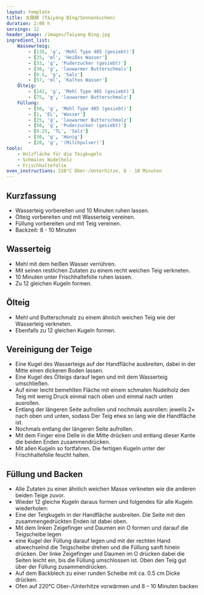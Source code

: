 ```yaml
---
layout: template
title: 太陽餅 (Tàiyáng Bǐng/Sonnenkuchen)
duration: 2:00 h
servings: 12
header_image: /images/Taiyang Bing.jpg
ingredient_list:
    Wassewrteig:
        - [135, 'g', 'Mehl Type 405 (gesiebt)']
        - [25, 'ml', 'Heißes Wasser']
        - [33, 'g', 'Puderzucker (gesiebt)']
        - [30, 'g', 'lauwarmer Butterschmalz']
        - [0.5, 'g', 'Salz']
        - [57, 'ml', 'Kaltes Wasser']
    Ölteig:
        - [142, 'g', 'Mehl Type 405 (gesiebt)']
        - [75, 'g', 'lauwarmer Butterschmalz']
    Füllung:
        - [50, 'g', 'Mehl Type 405 (gesiebt)']
        - [1, 'EL', 'Wasser']
        - [25, 'g', 'lauwarmer Butterschmalz']
        - [50, 'g', 'Puderzucker (gesiebt)']
        - [0.25, 'TL', 'Salz']
        - [30, 'g', 'Honig']
        - [20, 'g', '(Milchpulver)']
tools:
    - Holzfläche für die Teigkugeln
    - Schmales Nudelholz
    - Frischhaltefolie
oven_instructions: 220°C Ober-/Unterhitze, 8 - 10 Minuten
---
```


## Kurzfassung

- Wasserteig vorbereiten und 10 Minuten ruhen lassen.
- Ölteig vorbereiten und mit Wasserteig vereinen.
- Füllung vorbereiten und mit Teig vereinen.
- Backzeit: 8 - 10 Minuten

## Wasserteig

- Mehl mit dem heißen Wasser verrühren.
- Mit seinen restlichen Zutaten zu einem recht weichen Teig verkneten.
- 10 Minuten unter Frischhaltefolie ruhen lassen.
- Zu 12 gleichen Kugeln formen.

## Ölteig

- Mehl und Butterschmalz zu einem ähnlich weichen Teig wie der Wasserteig verkneten.
- Ebenfalls zu 12 gleichen Kugeln formen.

## Vereinigung der Teige

- Eine Kugel des Wasserteigs auf der Handfläche ausbreiten, dabei in der Mitte einen dickeren Boden lassen.
- Eine Kugel des Ölteigs darauf legen und mit dem Wasserteig umschließen.
- Auf einer leicht bemehlten Fläche mit einem schmalen Nudelholz den Teig mit wenig Druck einmal nach oben und einmal nach unten ausrollen.
- Entlang der längeren Seite aufrollen und nochmals ausrollen: jeweils 2× nach oben und unten, sodass Der Teig etwa so lang wie die Handfläche ist.
- Nochmals entlang der längeren Seite aufrollen.
- Mit dem Finger eine Delle in die Mitte drücken und entlang dieser Kante die beiden Enden zusammendrücken.
- Mit allen Kugeln so fortfahren. Die fertigen Kugeln unter der Frischhaltefolie feucht halten.

## Füllung und Backen

- Alle Zutaten zu einer ähnlich weichen Masse verkneten wie die anderen beiden Teige zuvor.
- Wieder 12 gleiche Kugeln daraus formen und folgendes für alle Kugeln wiederholen:
- Eine der Teigkugeln in der Handfläche ausbreiten. Die Seite mit den zusammengedrückten Enden ist dabei oben.
- Mit dem linken Zeigefinger und Daumen ein O formen und darauf die Teigscheibe legen
- eine Kugel der Füllung darauf legen und mit der rechten Hand abwechselnd die Teigscheibe drehen und die Füllung sanft hinein drücken. Der linke Zeigefinger und Daumen im O drücken dabei die Seiten leicht ein, bis die Füllung umschlossen ist. Oben den Teig gut über der Füllung zusammendrücken.
- Auf dem Backblech zu einer runden Scheibe mit ca. 0.5 cm Dicke drücken.
- Ofen auf 220°C Ober-/Unterhitze vorwärmen und 8 – 10 Minuten backen
